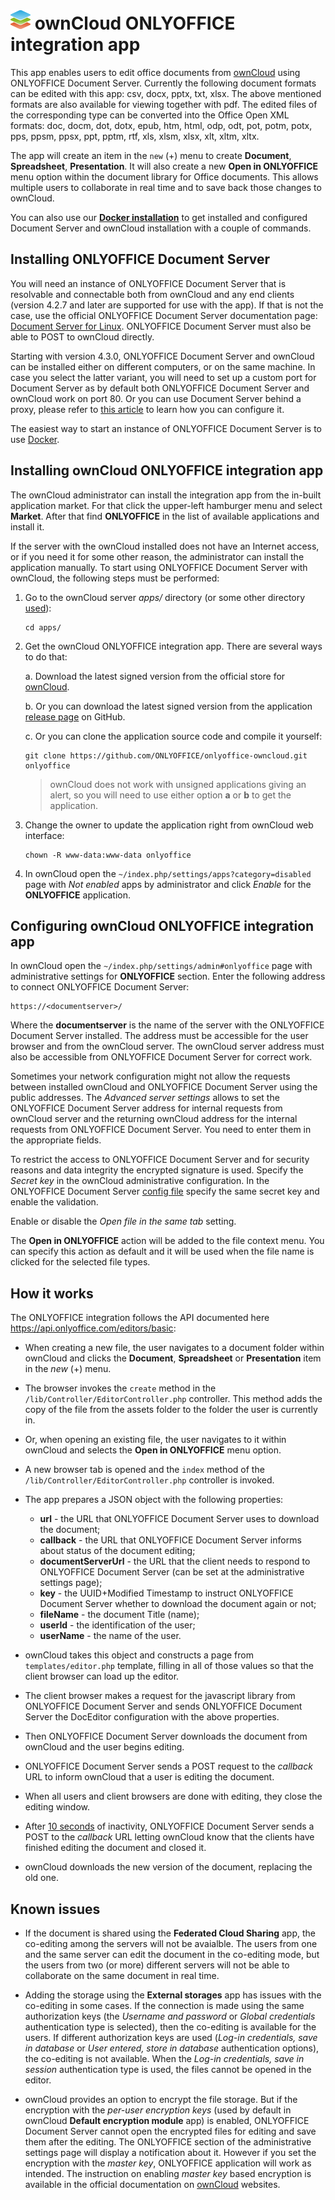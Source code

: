 # ![](screenshots/icon.png) ownCloud ONLYOFFICE integration app

This app enables users to edit office documents from [ownCloud](https://owncloud.com) using ONLYOFFICE Document Server.
Currently the following document formats can be edited with this app: csv, docx, pptx, txt, xlsx.
The above mentioned formats are also available for viewing together with pdf.
The edited files of the corresponding type can be converted into the Office Open XML formats: doc, docm, dot, dotx, epub, htm, html, odp, odt, pot, potm, potx, pps, ppsm, ppsx, ppt, pptm, rtf, xls, xlsm, xlsx, xlt, xltm, xltx.

The app will create an item in the `new` (+) menu to create **Document**, **Spreadsheet**, **Presentation**.
It will also create a new **Open in ONLYOFFICE** menu option within the document library for Office documents.
This allows multiple users to collaborate in real time and to save back those changes to ownCloud.

You can also use our **[Docker installation](https://github.com/ONLYOFFICE/docker-onlyoffice-owncloud)** to get installed and configured Document Server and ownCloud installation with a couple of commands.



## Installing ONLYOFFICE Document Server

You will need an instance of ONLYOFFICE Document Server that is resolvable and connectable both from ownCloud and any end clients (version 4.2.7 and later are supported for use with the app).
If that is not the case, use the official ONLYOFFICE Document Server documentation page: [Document Server for Linux](https://helpcenter.onlyoffice.com/server/linux/document/linux-installation.aspx). ONLYOFFICE Document Server must also be able to POST to ownCloud directly.

Starting with version 4.3.0, ONLYOFFICE Document Server and ownCloud can be installed either on different computers, or on the same machine.
In case you select the latter variant, you will need to set up a custom port for Document Server as by default both ONLYOFFICE Document Server and ownCloud work on port 80.
Or you can use Document Server behind a proxy, please refer to [this article](https://helpcenter.onlyoffice.com/server/document/document-server-proxy.aspx) to learn how you can configure it.

The easiest way to start an instance of ONLYOFFICE Document Server is to use [Docker](https://github.com/ONLYOFFICE/Docker-DocumentServer).



## Installing ownCloud ONLYOFFICE integration app

The ownCloud administrator can install the integration app from the in-built application market.
For that click the upper-left hamburger menu and select **Market**.
After that find **ONLYOFFICE** in the list of available applications and install it.

If the server with the ownCloud installed does not have an Internet access, or if you need it for some other reason, the administrator can install the application manually.
To start using ONLYOFFICE Document Server with ownCloud, the following steps must be performed:

1. Go to the ownCloud server _apps/_ directory (or some other directory [used](https://doc.owncloud.org/server/latest/admin_manual/installation/apps_management_installation.html#using-custom-app-directories)):
    ```
    cd apps/
    ```

2. Get the ownCloud ONLYOFFICE integration app.
There are several ways to do that:

    a. Download the latest signed version from the official store for [ownCloud](https://marketplace.owncloud.com/apps/onlyoffice).

    b. Or you can download the latest signed version from the application [release page](https://github.com/ONLYOFFICE/onlyoffice-owncloud/releases) on GitHub.

    c. Or you can clone the application source code and compile it yourself: 
    ```
    git clone https://github.com/ONLYOFFICE/onlyoffice-owncloud.git onlyoffice
    ```

    > ownCloud does not work with unsigned applications giving an alert, so you will need to use either option **a** or **b** to get the application.

2. Change the owner to update the application right from ownCloud web interface:
    ```
    chown -R www-data:www-data onlyoffice
    ```

3. In ownCloud open the `~/index.php/settings/apps?category=disabled` page with _Not enabled_ apps by administrator and click _Enable_ for the **ONLYOFFICE** application.



## Configuring ownCloud ONLYOFFICE integration app

In ownCloud open the `~/index.php/settings/admin#onlyoffice` page with administrative settings for **ONLYOFFICE** section.
Enter the following address to connect ONLYOFFICE Document Server:

```
https://<documentserver>/
```

Where the **documentserver** is the name of the server with the ONLYOFFICE Document Server installed.
The address must be accessible for the user browser and from the ownCloud server.
The ownCloud server address must also be accessible from ONLYOFFICE Document Server for correct work.

Sometimes your network configuration might not allow the requests between installed ownCloud and ONLYOFFICE Document Server using the public addresses.
The _Advanced server settings_ allows to set the ONLYOFFICE Document Server address for internal requests from ownCloud server and the returning ownCloud address for the internal requests from ONLYOFFICE Document Server.
You need to enter them in the appropriate fields.

To restrict the access to ONLYOFFICE Document Server and for security reasons and data integrity the encrypted signature is used.
Specify the _Secret key_ in the ownCloud administrative configuration.
In the ONLYOFFICE Document Server [config file](https://api.onlyoffice.com/editors/signature/) specify the same secret key and enable the validation.

Enable or disable the _Open file in the same tab_ setting.

The **Open in ONLYOFFICE** action will be added to the file context menu.
You can specify this action as default and it will be used when the file name is clicked for the selected file types.



## How it works

The ONLYOFFICE integration follows the API documented here https://api.onlyoffice.com/editors/basic:

* When creating a new file, the user navigates to a document folder within ownCloud and clicks the **Document**, **Spreadsheet** or **Presentation** item in the _new_ (+) menu.

* The browser invokes the `create` method in the `/lib/Controller/EditorController.php` controller.
This method adds the copy of the file from the assets folder to the folder the user is currently in.

* Or, when opening an existing file, the user navigates to it within ownCloud and selects the **Open in ONLYOFFICE** menu option.

* A new browser tab is opened and the `index` method of the `/lib/Controller/EditorController.php` controller is invoked.

* The app prepares a JSON object with the following properties:

  * **url** - the URL that ONLYOFFICE Document Server uses to download the document;
  * **callback** - the URL that ONLYOFFICE Document Server informs about status of the document editing;
  * **documentServerUrl** - the URL that the client needs to respond to ONLYOFFICE Document Server (can be set at the administrative settings page);
  * **key** - the UUID+Modified Timestamp to instruct ONLYOFFICE Document Server whether to download the document again or not;
  * **fileName** - the document Title (name);
  * **userId** - the identification of the user;
  * **userName** - the name of the user.

* ownCloud takes this object and constructs a page from `templates/editor.php` template, filling in all of those values so that the client browser can load up the editor.

* The client browser makes a request for the javascript library from ONLYOFFICE Document Server and sends ONLYOFFICE Document Server the DocEditor configuration with the above properties.

* Then ONLYOFFICE Document Server downloads the document from ownCloud and the user begins editing.

* ONLYOFFICE Document Server sends a POST request to the _callback_ URL to inform ownCloud that a user is editing the document.

* When all users and client browsers are done with editing, they close the editing window.

* After [10 seconds](https://api.onlyoffice.com/editors/save#savedelay) of inactivity, ONLYOFFICE Document Server sends a POST to the _callback_ URL letting ownCloud know that the clients have finished editing the document and closed it.

* ownCloud downloads the new version of the document, replacing the old one.



## Known issues

* If the document is shared using the **Federated Cloud Sharing** app, the co-editing among the servers will not be avaialble.
The users from one and the same server can edit the document in the co-editing mode, but the users from two (or more) different servers will not be able to collaborate on the same document in real time.

* Adding the storage using the **External storages** app has issues with the co-editing in some cases.
If the connection is made using the same authorization keys (the _Username and password_ or _Global credentials_ authentication type is selected), then the co-editing is available for the users.
If different authorization keys are used (_Log-in credentials, save in database_ or _User entered, store in database_ authentication options), the co-editing is not available.
When the _Log-in credentials, save in session_ authentication type is used, the files cannot be opened in the editor.

* ownCloud provides an option to encrypt the file storage.
But if the encryption with the _per-user encryption keys_ (used by default in ownCloud **Default encryption module** app) is enabled, ONLYOFFICE Document Server cannot open the encrypted files for editing and save them after the editing.
The ONLYOFFICE section of the administrative settings page will display a notification about it.
However if you set the encryption with the _master key_, ONLYOFFICE application will work as intended.
The instruction on enabling _master key_ based encryption is available in the official documentation on [ownCloud](https://doc.owncloud.org/server/latest/admin_manual/configuration/files/encryption_configuration.html#enabling-master-key-based-encryption-from-the-command-line) websites.
